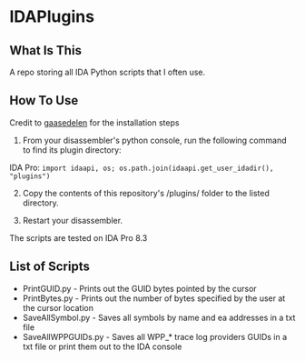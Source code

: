 # IDAPlugins

## What Is This
A repo storing all IDA Python scripts that I often use.

## How To Use
Credit to [gaasedelen](https://github.com/gaasedelen) for the installation steps


1. From your disassembler's python console, run the following command to find its plugin directory:

IDA Pro: 
    ```
    import idaapi, os; os.path.join(idaapi.get_user_idadir(), "plugins")
    ```

2. Copy the contents of this repository's /plugins/ folder to the listed directory.

3. Restart your disassembler.

The scripts are tested on IDA Pro 8.3

## List of Scripts
- PrintGUID.py - Prints out the GUID bytes pointed by the cursor
- PrintBytes.py - Prints out the number of bytes specified by the user at the cursor location
- SaveAllSymbol.py - Saves all symbols by name and ea addresses in a txt file
- SaveAllWPPGUIDs.py - Saves all WPP_* trace log providers GUIDs in a txt file or print them out to the IDA console